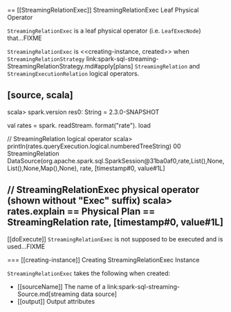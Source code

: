 == [[StreamingRelationExec]] StreamingRelationExec Leaf Physical Operator

`StreamingRelationExec` is a leaf physical operator (i.e. `LeafExecNode`) that...FIXME

`StreamingRelationExec` is <<creating-instance, created>> when `StreamingRelationStrategy` link:spark-sql-streaming-StreamingRelationStrategy.md#apply[plans] `StreamingRelation` and `StreamingExecutionRelation` logical operators.

[source, scala]
----
scala> spark.version
res0: String = 2.3.0-SNAPSHOT

val rates = spark.
  readStream.
  format("rate").
  load

// StreamingRelation logical operator
scala> println(rates.queryExecution.logical.numberedTreeString)
00 StreamingRelation DataSource(org.apache.spark.sql.SparkSession@31ba0af0,rate,List(),None,List(),None,Map(),None), rate, [timestamp#0, value#1L]

// StreamingRelationExec physical operator (shown without "Exec" suffix)
scala> rates.explain
== Physical Plan ==
StreamingRelation rate, [timestamp#0, value#1L]
----

[[doExecute]]
`StreamingRelationExec` is not supposed to be executed and is used...FIXME

=== [[creating-instance]] Creating StreamingRelationExec Instance

`StreamingRelationExec` takes the following when created:

* [[sourceName]] The name of a link:spark-sql-streaming-Source.md[streaming data source]
* [[output]] Output attributes
